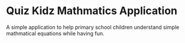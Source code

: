 # Quiz Kidz Mathmatics Application
A simple application to help primary school children understand simple mathmatical equations while having fun.
